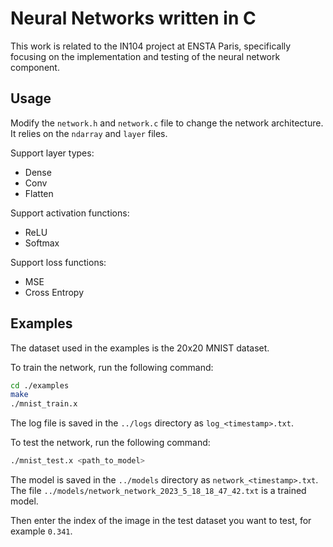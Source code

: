 # Neural Networks written in C

This work is related to the IN104 project at ENSTA Paris, specifically focusing on the implementation and testing of the neural network component.

## Usage

Modify the `network.h` and `network.c` file to change the network architecture. It relies on the `ndarray` and `layer` files.

Support layer types:

- Dense
- Conv
- Flatten

Support activation functions:

- ReLU
- Softmax

Support loss functions:

- MSE
- Cross Entropy

## Examples

The dataset used in the examples is the 20x20 MNIST dataset.

To train the network, run the following command:

```bash
cd ./examples
make
./mnist_train.x
```

The log file is saved in the `../logs` directory as `log_<timestamp>.txt`.

To test the network, run the following command:

```bash
./mnist_test.x <path_to_model>
```

The model is saved in the `../models` directory as `network_<timestamp>.txt`. The file `../models/network_network_2023_5_18_18_47_42.txt` is a trained model.

Then enter the index of the image in the test dataset you want to test, for example `0.341`.
